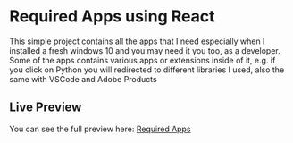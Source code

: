 # Required Apps using React

This simple project contains all the apps that I need especially when I installed a fresh windows 10 and you may need it you too, as a developer. Some of the apps contains various apps or extensions inside of it, e.g. if you click on Python you will redirected to different libraries I used, also the same with VSCode and Adobe Products

## Live Preview
You can see the full preview here: [Required Apps](https://requiredapps.essaidi.me/)
